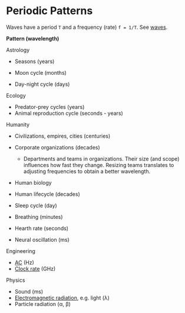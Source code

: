# Periodic Patterns

Waves have a period `T` and a frequency (rate)  `f = 1/T`. See [waves](../math/waves.md).



**Pattern (wavelength)**

Astrology

- Seasons (years)

- Moon cycle (months)
- Day-night cycle (days)

Ecology

- Predator-prey cycles (years)
- Animal reproduction cycle (seconds - years)

Humanity

- Civilizations, empires, cities (centuries)
- Corporate organizations (decades)
    - Departments and teams in organizations. Their size (and scope) influences how fast they change. Resizing teams translates to adjusting frequencies to obtain a better wavelength.

- Human biology

- Human lifecycle (decades)
- Sleep cycle (day)
- Breathing (minutes)
- Hearth rate (seconds)
- Neural oscillation (ms)

Engineering

- [AC](https://en.wikipedia.org/wiki/Alternating_current) (Hz)
- [Clock rate](https://en.wikipedia.org/wiki/Clock_rate) (GHz)

Physics

- Sound (ms)
- [Electromagnetic radiation](https://en.wikipedia.org/wiki/Electromagnetic_radiation), e.g. light (λ)
- Particle radiation (α, β)

